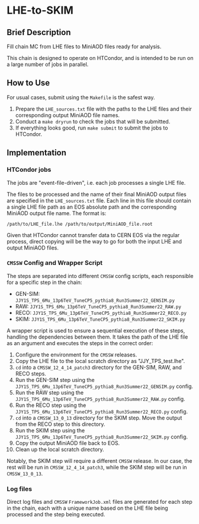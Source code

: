 # LHE-to-SKIM

## Brief Description

Fill chain MC from LHE files to MiniAOD files ready for analysis.

This chain is designed to operate on HTCondor, and is intended to be run on a large number of jobs in parallel.

## How to Use

For usual cases, submit using the `Makefile` is the safest way.

1. Prepare the `LHE_sources.txt` file with the paths to the LHE files and their corresponding output MiniAOD file names.
2. Conduct a `make dryrun` to check the jobs that will be submitted.
3. If everything looks good, run `make submit` to submit the jobs to HTCondor.

## Implementation

### HTCondor jobs

The jobs are "event-file-driven", i.e. each job processes a single LHE file.

The files to be processed and the name of their final MiniAOD output files are specified in the `LHE_sources.txt` file. Each line in this file should contain a single LHE file path as an EOS absolute path and the corresponding MiniAOD output file name. The format is:

```
/path/to/LHE_file.lhe /path/to/output/MiniAOD_file.root
```

Given that HTCondor cannot transfer data to CERN EOS via the regular process, direct copying will be the way to go for both the input LHE and output MiniAOD files.

### `CMSSW` Config and Wrapper Script

The steps are separated into different `CMSSW` config scripts, each responsible for a specific step in the chain:

* GEN-SIM: `JJY1S_TPS_6Mu_13p6TeV_TuneCP5_pythia8_Run3Summer22_GENSIM.py`
* RAW: `JJY1S_TPS_6Mu_13p6TeV_TuneCP5_pythia8_Run3Summer22_RAW.py`
* RECO: `JJY1S_TPS_6Mu_13p6TeV_TuneCP5_pythia8_Run3Summer22_RECO.py`
* SKIM: `JJY1S_TPS_6Mu_13p6TeV_TuneCP5_pythia8_Run3Summer22_SKIM.py`

A wrapper script is used to ensure a sequential execution of these steps, handling the dependencies between them. It takes the path of the LHE file as an argument and executes the steps in the correct order:

1. Configure the environment for the `CMSSW` releases.
2. Copy the LHE file to the local scratch directory as "JJY_TPS_test.lhe".
3. `cd` into a `CMSSW_12_4_14_patch3` directory for the GEN-SIM, RAW, and RECO steps.
3. Run the GEN-SIM step using the `JJY1S_TPS_6Mu_13p6TeV_TuneCP5_pythia8_Run3Summer22_GENSIM.py` config.
4. Run the RAW step using the `JJY1S_TPS_6Mu_13p6TeV_TuneCP5_pythia8_Run3Summer22_RAW.py` config.
5. Run the RECO step using the `JJY1S_TPS_6Mu_13p6TeV_TuneCP5_pythia8_Run3Summer22_RECO.py` config.
6. `cd` into a `CMSSW_13_0_13` directory for the SKIM step. Move the output from the RECO step to this directory.
7. Run the SKIM step using the `JJY1S_TPS_6Mu_13p6TeV_TuneCP5_pythia8_Run3Summer22_SKIM.py` config.
8. Copy the output MiniAOD file back to EOS.
9. Clean up the local scratch directory.

Notably, the SKIM step will require a different `CMSSW` release. In our case, the rest will be run in `CMSSW_12_4_14_patch3`, while the SKIM step will be run in `CMSSW_13_0_13`.

### Log files

Direct log files and `CMSSW` `FrameworkJob.xml` files are generated for each step in the chain, each with a unique name based on the LHE file being processed and the step being executed.


